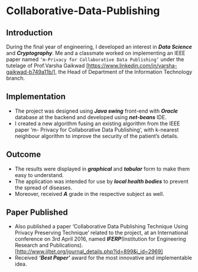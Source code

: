 # Collaborative-Data-Publishing

## Introduction
During the final year of engineering, I developed an interest in ***Data Science*** and ***Cryptography***. Me and
a classmate worked on implementing an IEEE paper named ` ‘m-Privacy for Collaborative Data
Publishing’ ` under the tutelage of Prof.Varsha Gaikwad [https://www.linkedin.com/in/varsha-gaikwad-b749a11b/], 
the Head of Department of the Information Technology branch. 


## Implementation
- The project was designed using ***Java swing*** front-end with ***Oracle*** database at the backend and developed
using ***net-beans*** IDE. 
- I created a new algorithm fusing an existing algorithm from the IEEE paper ‘m-
Privacy for Collaborative Data Publishing‘, with k-nearest neighbour algorithm to improve the security of the patient’s details. 

## Outcome
- The results were displayed in ***graphical*** and ***tabular*** form to make them easy to understand. 
- The application was intended for use by ***local health bodies*** to prevent the spread of diseases. 
- Moreover, received ***A*** grade in the respective subject as well.

## Paper Published
- Also published a paper ‘Collaborative Data Publishing Technique Using Privacy Preserving Technique’ related to the project, 
at an International conference on 3rd April 2016, named ***IFERP***(Institution for Engineering Research and Publications).  
[http://www.ijltet.org/journal_details.php?id=899&j_id=2969]
- Received ***‘Best Paper’*** award for the most innovative and implementable idea.
